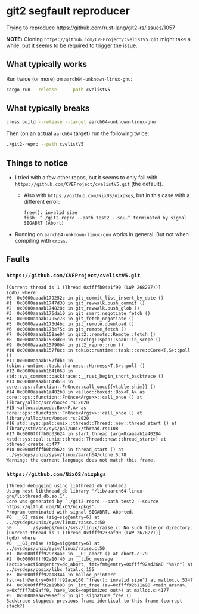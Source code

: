 # git2 segfault reproducer

Trying to reproduce https://github.com/rust-lang/git2-rs/issues/1057

**NOTE:** Cloning `https://github.com/CVEProject/cvelistV5.git` might take a while, but it seems to be required to
trigger the issue.

## What typically works

Run twice (or more) on `aarch64-unknown-linux-gnu`:

```bash
cargo run --release -- --path cvelistV5
```

## What typically breaks

```bash
cross build --release --target aarch64-unknown-linux-gnu
```

Then (on an actual `aarch64` target) run the following twice:

```bash
./git2-repro --path cvelistV5
```

## Things to notice

* I tried with a few other repos, but it seems to only fail with `https://github.com/CVEProject/cvelistV5.git` (the
  default).
    * Also with `https://github.com/NixOS/nixpkgs`, but in this case with a different error:

      ```
      free(): invalid size
      fish: “./git2-repro --path test2 --sou…” terminated by signal SIGABRT (Abort)
      ```
* Running on `aarch64-unknown-linux-gnu` works in general. But not when compiling with `cross`.

## Faults

### `https://github.com/CVEProject/cvelistV5.git`

```
[Current thread is 1 (Thread 0xffffb04e1f90 (LWP 268297))]
(gdb) where
#0  0x0000aaaab179252c in git_commit_list_insert_by_date ()
#1  0x0000aaaab1747d30 in git_revwalk.push_commit ()
#2  0x0000aaaab174828c in git_revwalk.push_glob ()
#3  0x0000aaaab176da10 in git_smart.negotiate_fetch ()
#4  0x0000aaaab1795c78 in git_fetch_negotiate ()
#5  0x0000aaaab173d4bc in git_remote.download ()
#6  0x0000aaaab173e75c in git_remote_fetch ()
#7  0x0000aaaab158ae04 in git2::remote::Remote::fetch ()
#8  0x0000aaaab1588dc0 in tracing::span::Span::in_scope ()
#9  0x0000aaaab15790b4 in git2_repro::run ()
#10 0x0000aaaab157f8cc in tokio::runtime::task::core::Core<T,S>::poll ()
#11 0x0000aaaab157fdbc in tokio::runtime::task::harness::Harness<T,S>::poll ()
#12 0x0000aaaab1641068 in std::sys_common::backtrace::__rust_begin_short_backtrace ()
#13 0x0000aaaab1649b18 in core::ops::function::FnOnce::call_once{{vtable-shim}} ()
#14 0x0000aaaab1a402b0 in <alloc::boxed::Box<F,A> as core::ops::function::FnOnce<Args>>::call_once () at library/alloc/src/boxed.rs:2020
#15 <alloc::boxed::Box<F,A> as core::ops::function::FnOnce<Args>>::call_once () at library/alloc/src/boxed.rs:2020
#16 std::sys::pal::unix::thread::Thread::new::thread_start () at library/std/src/sys/pal/unix/thread.rs:108
#17 0x0000ffffb0d33624 in start_thread (arg=0xaaaab1a40284 <std::sys::pal::unix::thread::Thread::new::thread_start>) at pthread_create.c:477
#18 0x0000ffffb0bcb62c in thread_start () at ../sysdeps/unix/sysv/linux/aarch64/clone.S:78
Warning: the current language does not match this frame.
```

### `https://github.com/NixOS/nixpkgs`

```
[Thread debugging using libthread_db enabled]
Using host libthread_db library "/lib/aarch64-linux-gnu/libthread_db.so.1".
Core was generated by `./git2-repro --path test2 --source https://github.com/NixOS/nixpkgs'.
Program terminated with signal SIGABRT, Aborted.
#0  __GI_raise (sig=sig@entry=6) at ../sysdeps/unix/sysv/linux/raise.c:50
50      ../sysdeps/unix/sysv/linux/raise.c: No such file or directory.
[Current thread is 1 (Thread 0xffff9238af90 (LWP 267827))]
(gdb) where
#0  __GI_raise (sig=sig@entry=6) at ../sysdeps/unix/sysv/linux/raise.c:50
#1  0x0000ffff929c3aac in __GI_abort () at abort.c:79
#2  0x0000ffff92a10f40 in __libc_message (action=action@entry=do_abort, fmt=fmt@entry=0xffff92ad26a8 "%s\n") at ../sysdeps/posix/libc_fatal.c:155
#3  0x0000ffff92a18344 in malloc_printerr (str=str@entry=0xffff92ace160 "free(): invalid size") at malloc.c:5347
#4  0x0000ffff92a19b98 in _int_free (av=0xffff92b11a98 <main_arena>, p=0xffff7ab9aff0, have_lock=<optimized out>) at malloc.c:4177
#5  0x0000aaaac99aef18 in git_signature_free ()
Backtrace stopped: previous frame identical to this frame (corrupt stack?)
```
